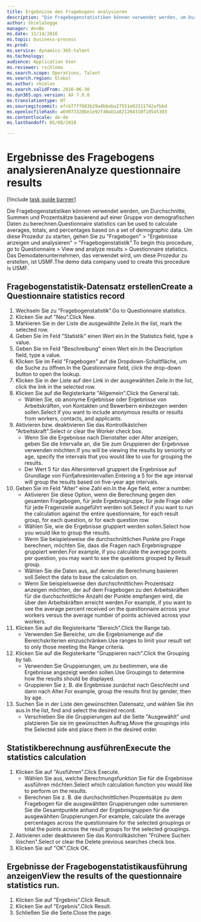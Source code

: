 ```yaml
--- 
title: Ergebnisse des Fragebogens analysieren
description: "Die Fragebogenstatistiken können verwendet werden, um Durchschnitte, Summen und Prozentsätze basierend auf einer Gruppe von demografischen Daten zu berechnen."
author: ShielaSogge
manager: AnnBe
ms.date: 11/14/2016
ms.topic: business-process
ms.prod: 
ms.service: dynamics-365-talent
ms.technology: 
audience: Application User
ms.reviewer: rschloma
ms.search.scope: Operations, Talent
ms.search.region: Global
ms.author: shielas
ms.search.validFrom: 2016-06-30
ms.dyn365.ops.version: AX 7.0.0
ms.translationtype: HT
ms.sourcegitcommit: efcb77ff883b29a4bbaba27551e02311742afbbd
ms.openlocfilehash: a69073328be1e92f40ab1a821204310f10545303
ms.contentlocale: de-de
ms.lasthandoff: 05/08/2018

---
```

# <a name="analyze-questionnaire-results"></a><span data-ttu-id="ef9bc-103">Ergebnisse des Fragebogens analysieren</span><span class="sxs-lookup"><span data-stu-id="ef9bc-103">Analyze questionnaire results</span></span>

[!include [task guide banner](../../includes/task-guide-banner.md)]

<span data-ttu-id="ef9bc-104">Die Fragebogenstatistiken können verwendet werden, um Durchschnitte, Summen und Prozentsätze basierend auf einer Gruppe von demografischen Daten zu berechnen.</span><span class="sxs-lookup"><span data-stu-id="ef9bc-104">Questionnaire statistics can be used to calculate averages, totals, and percentages based on a set of demographic data.</span></span> <span data-ttu-id="ef9bc-105">Um diese Prozedur zu starten, gehen Sie zu "Fragebogen" > "Ergebnisse anzeigen und analysieren" > "Fragebogenstatistik".</span><span class="sxs-lookup"><span data-stu-id="ef9bc-105">To begin this procedure, go to Questionnaire > View and analyze results > Questionnaire statistics.</span></span> <span data-ttu-id="ef9bc-106">Das Demodatenunternehmen, das verwendet wird, um diese Prozedur zu erstellen, ist USMF.</span><span class="sxs-lookup"><span data-stu-id="ef9bc-106">The demo data company used to create this procedure is USMF.</span></span>


## <a name="create-a-questionnaire-statistics-record"></a><span data-ttu-id="ef9bc-107">Fragebogenstatistik-Datensatz erstellen</span><span class="sxs-lookup"><span data-stu-id="ef9bc-107">Create a Questionnaire statistics record</span></span>
1. <span data-ttu-id="ef9bc-108">Wechseln Sie zu "Fragebogenstatistik".</span><span class="sxs-lookup"><span data-stu-id="ef9bc-108">Go to Questionnaire statistics.</span></span>
2. <span data-ttu-id="ef9bc-109">Klicken Sie auf "Neu".</span><span class="sxs-lookup"><span data-stu-id="ef9bc-109">Click New.</span></span>
3. <span data-ttu-id="ef9bc-110">Markieren Sie in der Liste die ausgewählte Zeile.</span><span class="sxs-lookup"><span data-stu-id="ef9bc-110">In the list, mark the selected row.</span></span>
4. <span data-ttu-id="ef9bc-111">Geben Sie im Feld "Statistik" einen Wert ein.</span><span class="sxs-lookup"><span data-stu-id="ef9bc-111">In the Statistics field, type a value.</span></span>
5. <span data-ttu-id="ef9bc-112">Geben Sie im Feld "Beschreibung" einen Wert ein.</span><span class="sxs-lookup"><span data-stu-id="ef9bc-112">In the Description field, type a value.</span></span>
6. <span data-ttu-id="ef9bc-113">Klicken Sie im Feld "Fragebogen" auf die Dropdown-Schaltfläche, um die Suche zu öffnen.</span><span class="sxs-lookup"><span data-stu-id="ef9bc-113">In the Questionnaire field, click the drop-down button to open the lookup.</span></span>
7. <span data-ttu-id="ef9bc-114">Klicken Sie in der Liste auf den Link in der ausgewählten Zeile.</span><span class="sxs-lookup"><span data-stu-id="ef9bc-114">In the list, click the link in the selected row.</span></span>
8. <span data-ttu-id="ef9bc-115">Klicken Sie auf die Registerkarte "Allgemein".</span><span class="sxs-lookup"><span data-stu-id="ef9bc-115">Click the General tab.</span></span>
    * <span data-ttu-id="ef9bc-116">Wählen Sie, ob anonyme Ergebnisse oder Ergebnisse von Arbeitskräften, von Kontakten und Bewerbern einbezogen werden sollen.</span><span class="sxs-lookup"><span data-stu-id="ef9bc-116">Select if you want to include anonymous results or results from workers, contacts, and applicants.</span></span>  
9. <span data-ttu-id="ef9bc-117">Aktivieren bzw. deaktivieren Sie das Kontrollkästchen "Arbeitskraft".</span><span class="sxs-lookup"><span data-stu-id="ef9bc-117">Select or clear the Worker check box.</span></span>
    * <span data-ttu-id="ef9bc-118">Wenn Sie die Ergebnisse nach Dienstalter oder Alter anzeigen, geben Sie die Intervalle an, die Sie zum Gruppieren der Ergebnisse verwenden möchten.</span><span class="sxs-lookup"><span data-stu-id="ef9bc-118">If you will be viewing the results by seniority or age, specify the intervals that you would like to use for grouping the results.</span></span>  
    * <span data-ttu-id="ef9bc-119">Der Wert 5 für das Altersintervall gruppiert die Ergebnisse auf Grundlage von Fünfjahresintervallen.</span><span class="sxs-lookup"><span data-stu-id="ef9bc-119">Entering a 5 for the age interval will group the results based on five-year age intervals.</span></span>  
10. <span data-ttu-id="ef9bc-120">Geben Sie im Feld "Alter" eine Zahl ein.</span><span class="sxs-lookup"><span data-stu-id="ef9bc-120">In the Age field, enter a number.</span></span>
    * <span data-ttu-id="ef9bc-121">Aktivieren Sie diese Option, wenn die Berechnung gegen den gesamten Fragebogen, für jede Ergebnisgruppe, für jede Frage oder für jede Fragenzeile ausgeführt werden soll.</span><span class="sxs-lookup"><span data-stu-id="ef9bc-121">Select if you want to run the calculation against the entire questionnaire, for each result group, for each question, or for each question row.</span></span>  
    * <span data-ttu-id="ef9bc-122">Wählen Sie, wie die Ergebnisse gruppiert werden sollen.</span><span class="sxs-lookup"><span data-stu-id="ef9bc-122">Select how you would like to group the results.</span></span>  
    * <span data-ttu-id="ef9bc-123">Wenn Sie beispielsweise die durchschnittlichen Punkte pro Frage berechnen, möchten Sie, dass die Fragen nach Ergebnisgruppe gruppiert werden.</span><span class="sxs-lookup"><span data-stu-id="ef9bc-123">For example, if you calculate the average points per question, you may want to see the questions grouped by Result group.</span></span>  
    * <span data-ttu-id="ef9bc-124">Wählen Sie die Daten aus, auf denen die Berechnung basieren soll.</span><span class="sxs-lookup"><span data-stu-id="ef9bc-124">Select the data to base the calculation on.</span></span>  
    * <span data-ttu-id="ef9bc-125">Wenn Sie beispielsweise den durchschnittlichen Prozentsatz anzeigen möchten, der auf dem Fragebogen zu den Arbeitskräften für die durchschnittliche Anzahl der Punkte empfangen wird, die über den Arbeitskräften erreicht werden.</span><span class="sxs-lookup"><span data-stu-id="ef9bc-125">For example, if you want to see the average percent received on the questionnaire across your workers versus the average number of points achieved across your workers.</span></span>  
11. <span data-ttu-id="ef9bc-126">Klicken Sie auf die Registerkarte "Bereich".</span><span class="sxs-lookup"><span data-stu-id="ef9bc-126">Click the Range tab.</span></span>
    * <span data-ttu-id="ef9bc-127">Verwenden Sie Bereiche, um die Ergebnismenge auf die Bereichskriterien einzuschränken.</span><span class="sxs-lookup"><span data-stu-id="ef9bc-127">Use ranges to limit your result set to only those meeting the Range criteria.</span></span>  
12. <span data-ttu-id="ef9bc-128">Klicken Sie auf die Registerkarte "Gruppieren nach".</span><span class="sxs-lookup"><span data-stu-id="ef9bc-128">Click the Grouping by tab.</span></span>
    * <span data-ttu-id="ef9bc-129">Verwenden Sie Gruppierungen, um zu bestimmen, wie die Ergebnisse angezeigt werden sollen.</span><span class="sxs-lookup"><span data-stu-id="ef9bc-129">Use Groupings to determine how the results should be displayed.</span></span>  
    * <span data-ttu-id="ef9bc-130">Gruppieren Sie z. B. die Ergebnisse zunächst nach Geschlecht und dann nach Alter.</span><span class="sxs-lookup"><span data-stu-id="ef9bc-130">For example, group the results first by gender, then by age.</span></span>  
13. <span data-ttu-id="ef9bc-131">Suchen Sie in der Liste den gewünschten Datensatz, und wählen Sie ihn aus.</span><span class="sxs-lookup"><span data-stu-id="ef9bc-131">In the list, find and select the desired record.</span></span>
    * <span data-ttu-id="ef9bc-132">Verschieben Sie die Gruppierungen auf die Seite "Ausgewählt" und platzieren Sie sie im gewünschten Auftrag.</span><span class="sxs-lookup"><span data-stu-id="ef9bc-132">Move the groupings into the Selected side and place them in the desired order.</span></span>  

## <a name="execute-the-statistics-calculation"></a><span data-ttu-id="ef9bc-133">Statistikberechnung ausführen</span><span class="sxs-lookup"><span data-stu-id="ef9bc-133">Execute the statistics calculation</span></span>
1. <span data-ttu-id="ef9bc-134">Klicken Sie auf "Ausführen".</span><span class="sxs-lookup"><span data-stu-id="ef9bc-134">Click Execute.</span></span>
    * <span data-ttu-id="ef9bc-135">Wählen Sie aus, welche Berechnungsfunktion Sie für die Ergebnisse ausführen möchten.</span><span class="sxs-lookup"><span data-stu-id="ef9bc-135">Select which calculation function you would like to perform on the results.</span></span>  
    * <span data-ttu-id="ef9bc-136">Berechnen Sie z. B. die durchschnittlichen Prozentsätze zu dem Fragebogen für die ausgewählten Gruppierungen oder summieren Sie die Gesamtpunkte anhand der Ergebnisgruppen für die ausgewählten Gruppierungen.</span><span class="sxs-lookup"><span data-stu-id="ef9bc-136">For example, calculate the average percentages across the questionnaire for the selected groupings or total the points across the result groups for the selected groupings.</span></span>  
2. <span data-ttu-id="ef9bc-137">Aktivieren oder deaktivieren Sie das Kontrollkästchen "Frühere Suchen löschen".</span><span class="sxs-lookup"><span data-stu-id="ef9bc-137">Select or clear the Delete previous searches check box.</span></span>
3. <span data-ttu-id="ef9bc-138">Klicken Sie auf "OK".</span><span class="sxs-lookup"><span data-stu-id="ef9bc-138">Click OK.</span></span>

## <a name="view-the-results-of-the-questionnaire-statistics-run"></a><span data-ttu-id="ef9bc-139">Ergebnisse der Fragebogenstatistikausführung anzeigen</span><span class="sxs-lookup"><span data-stu-id="ef9bc-139">View the results of the questionnaire statistics run.</span></span>
1. <span data-ttu-id="ef9bc-140">Klicken Sie auf "Ergebnis".</span><span class="sxs-lookup"><span data-stu-id="ef9bc-140">Click Result.</span></span>
2. <span data-ttu-id="ef9bc-141">Klicken Sie auf "Ergebnis".</span><span class="sxs-lookup"><span data-stu-id="ef9bc-141">Click Result.</span></span>
3. <span data-ttu-id="ef9bc-142">Schließen Sie die Seite.</span><span class="sxs-lookup"><span data-stu-id="ef9bc-142">Close the page.</span></span>


